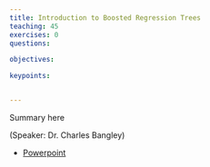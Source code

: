 ```yaml
---
title: Introduction to Boosted Regression Trees
teaching: 45
exercises: 0
questions:

objectives:

keypoints:


---
```


Summary here

(Speaker: Dr. Charles Bangley)

- [Powerpoint](../Resources/whoriskey_telemstats101.pptx)
